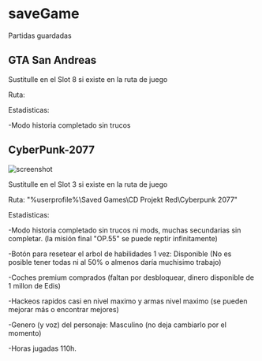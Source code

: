 # saveGame
Partidas guardadas

GTA San Andreas
-----------------
Sustitulle en el Slot 8 si existe en la ruta de juego

Ruta: 

Estadisticas:

-Modo historia completado sin trucos





CyberPunk-2077
-----------------
![screenshot](https://github.com/user-attachments/assets/5c17d445-c947-4c0b-aab0-7095fa60564c)


Sustitulle en el Slot 3 si existe en la ruta de juego

Ruta: "%userprofile%\Saved Games\CD Projekt Red\Cyberpunk 2077"

Estadisticas:

-Modo historia completado sin trucos ni mods, muchas secundarias sin completar. (la misión final "OP.55" se puede reptir infinitamente)

-Botón para resetear el arbol de habilidades 1 vez: Disponible (No es posible tener todas ni al 50% o almenos daría muchisimo trabajo)

-Coches premium comprados (faltan por desbloquear, dinero disponible de 1 millon de Edis) 

-Hackeos rapidos casi en nivel maximo y armas nivel maximo (se pueden mejorar más o encontrar mejores)

-Genero (y voz) del personaje: Masculino (no deja cambiarlo por el momento)

-Horas jugadas 110h. 




